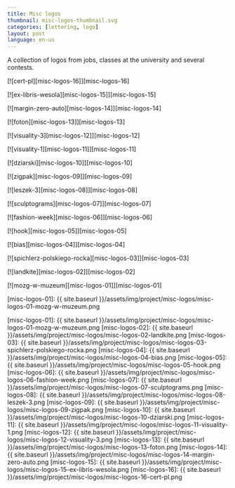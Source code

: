 ```yaml
---
title: Misc logos
thumbnail: misc-logos-thumbnail.svg
categories: [lettering, logo]
layout: post
language: en-us
---
```


A collection of logos from jobs, classes at the university and several contests.

[![cert-pl][misc-logos-16]][misc-logos-16]

[![ex-libris-wesola][misc-logos-15]][misc-logos-15]

[![margin-zero-auto][misc-logos-14]][misc-logos-14]

[![foton][misc-logos-13]][misc-logos-13]

[![visuality-3][misc-logos-12]][misc-logos-12]

[![visuality-1][misc-logos-11]][misc-logos-11]

[![dziarski][misc-logos-10]][misc-logos-10]

[![zigpak][misc-logos-09]][misc-logos-09]

[![leszek-3][misc-logos-08]][misc-logos-08]

[![sculptograms][misc-logos-07]][misc-logos-07]

[![fashion-week][misc-logos-06]][misc-logos-06]

[![hook][misc-logos-05]][misc-logos-05]

[![bias][misc-logos-04]][misc-logos-04]

[![spichlerz-polskiego-rocka][misc-logos-03]][misc-logos-03]

[![landkite][misc-logos-02]][misc-logos-02]

[![mozg-w-muzeum][misc-logos-01]][misc-logos-01]


[misc-logos-01]: {{ site.baseurl }}/assets/img/project/misc-logos/misc-logos-01-mozg-w-muzeum.png

[misc-logos-01]: {{ site.baseurl }}/assets/img/project/misc-logos/misc-logos-01-mozg-w-muzeum.png
[misc-logos-02]: {{ site.baseurl }}/assets/img/project/misc-logos/misc-logos-02-landkite.png
[misc-logos-03]: {{ site.baseurl }}/assets/img/project/misc-logos/misc-logos-03-spichlerz-polskiego-rocka.png
[misc-logos-04]: {{ site.baseurl }}/assets/img/project/misc-logos/misc-logos-04-bias.png
[misc-logos-05]: {{ site.baseurl }}/assets/img/project/misc-logos/misc-logos-05-hook.png
[misc-logos-06]: {{ site.baseurl }}/assets/img/project/misc-logos/misc-logos-06-fashion-week.png
[misc-logos-07]: {{ site.baseurl }}/assets/img/project/misc-logos/misc-logos-07-sculptograms.png
[misc-logos-08]: {{ site.baseurl }}/assets/img/project/misc-logos/misc-logos-08-leszek-3.png
[misc-logos-09]: {{ site.baseurl }}/assets/img/project/misc-logos/misc-logos-09-zigpak.png
[misc-logos-10]: {{ site.baseurl }}/assets/img/project/misc-logos/misc-logos-10-dziarski.png
[misc-logos-11]: {{ site.baseurl }}/assets/img/project/misc-logos/misc-logos-11-visuality-1.png
[misc-logos-12]: {{ site.baseurl }}/assets/img/project/misc-logos/misc-logos-12-visuality-3.png
[misc-logos-13]: {{ site.baseurl }}/assets/img/project/misc-logos/misc-logos-13-foton.png
[misc-logos-14]: {{ site.baseurl }}/assets/img/project/misc-logos/misc-logos-14-margin-zero-auto.png
[misc-logos-15]: {{ site.baseurl }}/assets/img/project/misc-logos/misc-logos-15-ex-libris-wesola.png
[misc-logos-16]: {{ site.baseurl }}/assets/img/project/misc-logos/misc-logos-16-cert-pl.png